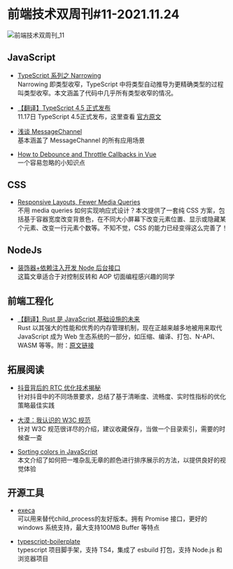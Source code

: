 # 前端技术双周刊#11-2021.11.24

![前端技术双周刊_11](https://tva1.sinaimg.cn/large/008i3skNly1gwq9h0xc6aj30p00anjtp.jpg)

## JavaScript
- [TypeScript 系列之 Narrowing](https://zhuanlan.zhihu.com/p/432622039)
<br>Narrowing 即类型收窄，TypeScript 中将类型自动推导为更精确类型的过程叫类型收窄。本文涵盖了代码中几乎所有类型收窄的情况。

- [【翻译】TypeScript 4.5 正式发布](https://zhuanlan.zhihu.com/p/435054926)
<br>11.17日 TypeScript 4.5正式发布，这里查看 [官方原文](https://devblogs.microsoft.com/typescript/announcing-typescript-4-5/)

- [浅谈 MessageChannel](https://zhuanlan.zhihu.com/p/432726048)
<br>基本涵盖了 MessageChannel 的所有应用场景

- [How to Debounce and Throttle Callbacks in Vue](https://dmitripavlutin.com/vue-debounce-throttle/)
<br>一个容易忽略的小知识点

## CSS

- [Responsive Layouts, Fewer Media Queries](https://css-tricks.com/responsive-layouts-fewer-media-queries/)
<br>不用 media queries 如何实现响应式设计？本文提供了一套纯 CSS 方案，包括基于容器宽度改变背景色，在不同大小屏幕下改变元素位置、显示或隐藏某个元素、改变一行元素个数等。不知不觉，CSS 的能力已经变得这么完善了！

## NodeJs
- [装饰器+依赖注入开发 Node 后台接口](https://zhuanlan.zhihu.com/p/433149145)
<br>这篇文章适合于对控制反转和 AOP 切面编程感兴趣的同学

## 前端工程化
- [【翻译】Rust 是 JavaScript 基础设施的未来](https://mp.weixin.qq.com/s/n_ZeNp1MjWiA4bb62oto7A)
<br>Rust 以其强大的性能和优秀的内存管理机制，现在正越来越多地被用来取代 JavaScript 成为 Web 生态系统的一部分，如压缩、编译、打包、N-API、WASM 等等。附：[原文链接](https://leerob.io/blog/rust)

## 拓展阅读
- [抖音背后的 RTC 优化技术揭秘](https://mp.weixin.qq.com/s/BhVM6i3ZPwTwTqJoT3qR1g)
<br>针对抖音中的不同场景要求，总结了基于清晰度、流畅度、实时性指标的优化策略最佳实践

- [大漠：我认识的 W3C 规范](https://mp.weixin.qq.com/s/sND2srCSi0k1bQnIkXxmvw)
<br>针对 W3C 规范很详尽的介绍，建议收藏保存，当做一个目录索引，需要的时候查一查

- [Sorting colors in JavaScript](https://tomekdev.com/posts/sorting-colors-in-js)
<br>本文介绍了如何把一堆杂乱无章的颜色进行排序展示的方法，以提供良好的视觉体验

## 开源工具

- [execa](https://github.com/sindresorhus/execa)
<br>可以用来替代child_process的友好版本。拥有 Promise 接口，更好的 windows 系统支持，最大支持100MB Buffer 等特点

- [typescript-boilerplate](https://github.com/metachris/typescript-boilerplate)
<br>typescript 项目脚手架，支持 TS4，集成了 esbuild 打包，支持 Node.js 和浏览器项目





